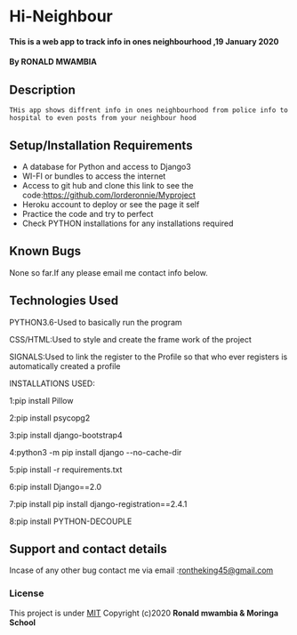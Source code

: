 # Hi-Neighbour
####  This is a web app to track info in ones neighbourhood ,19 January 2020 
#### By **RONALD MWAMBIA**
## Description
    THis app shows diffrent info in ones neighbourhood from police info to hospital to even posts from your neighbour hood
## Setup/Installation Requirements
* A database for Python and access to Django3
* WI-FI or bundles to access the internet
* Access to git hub and clone this link to see the code:https://github.com/lorderonnie/Myproject
* Heroku account to deploy or see the page it self
* Practice the code and try to perfect
* Check PYTHON installations for any installations required
## Known Bugs
 None so far.If any please email me contact info below.
## Technologies Used  
PYTHON3.6-Used to basically run the program

CSS/HTML:Used to style and create the frame work of the project

SIGNALS:Used to link the register to the Profile so that who ever registers is automatically created a profile

INSTALLATIONS USED:

1:pip install Pillow

2:pip install psycopg2

3:pip install django-bootstrap4

4:python3 -m pip install django --no-cache-dir

5:pip install -r requirements.txt 

6:pip install Django==2.0

7:pip install pip install django-registration==2.4.1

8:pip install PYTHON-DECOUPLE

## Support and contact details
  Incase of any other bug contact me via email :rontheking45@gmail.com
### License
This project is under [MIT](https://github.com/lorderonnie/Hi-Neighbour/LICENSE)
Copyright (c)2020 **Ronald mwambia & Moringa School**